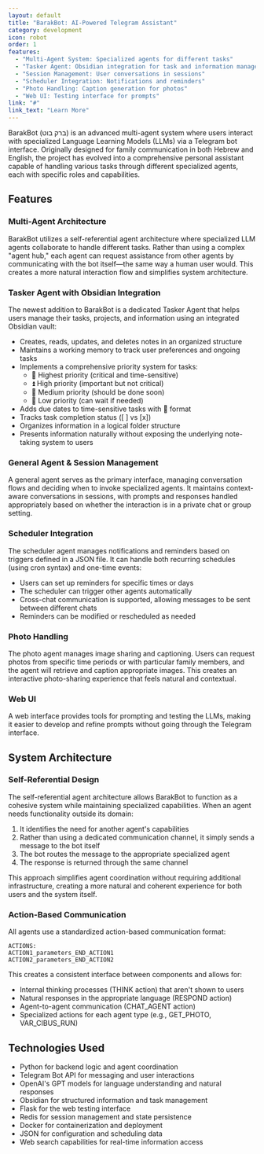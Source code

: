 ```yaml
---
layout: default
title: "BarakBot: AI-Powered Telegram Assistant"
category: development
icon: robot
order: 1
features:
  - "Multi-Agent System: Specialized agents for different tasks"
  - "Tasker Agent: Obsidian integration for task and information management"
  - "Session Management: User conversations in sessions"
  - "Scheduler Integration: Notifications and reminders"
  - "Photo Handling: Caption generation for photos"
  - "Web UI: Testing interface for prompts"
link: "#"
link_text: "Learn More"
---
```


BarakBot (ברק בוט) is an advanced multi-agent system where users interact with specialized Language Learning Models (LLMs) via a Telegram bot interface. Originally designed for family communication in both Hebrew and English, the project has evolved into a comprehensive personal assistant capable of handling various tasks through different specialized agents, each with specific roles and capabilities.

## Features

### Multi-Agent Architecture
BarakBot utilizes a self-referential agent architecture where specialized LLM agents collaborate to handle different tasks. Rather than using a complex "agent hub," each agent can request assistance from other agents by communicating with the bot itself—the same way a human user would. This creates a more natural interaction flow and simplifies system architecture.

### Tasker Agent with Obsidian Integration
The newest addition to BarakBot is a dedicated Tasker Agent that helps users manage their tasks, projects, and information using an integrated Obsidian vault:
- Creates, reads, updates, and deletes notes in an organized structure
- Maintains a working memory to track user preferences and ongoing tasks
- Implements a comprehensive priority system for tasks:
  - 🔺 Highest priority (critical and time-sensitive)
  - ⏫ High priority (important but not critical)
  - 🔼 Medium priority (should be done soon)
  - 🔽 Low priority (can wait if needed)
- Adds due dates to time-sensitive tasks with 📅 format
- Tracks task completion status ([ ] vs [x])
- Organizes information in a logical folder structure
- Presents information naturally without exposing the underlying note-taking system to users

### General Agent & Session Management
A general agent serves as the primary interface, managing conversation flows and deciding when to invoke specialized agents. It maintains context-aware conversations in sessions, with prompts and responses handled appropriately based on whether the interaction is in a private chat or group setting.

### Scheduler Integration
The scheduler agent manages notifications and reminders based on triggers defined in a JSON file. It can handle both recurring schedules (using cron syntax) and one-time events:
- Users can set up reminders for specific times or days
- The scheduler can trigger other agents automatically
- Cross-chat communication is supported, allowing messages to be sent between different chats
- Reminders can be modified or rescheduled as needed

### Photo Handling
The photo agent manages image sharing and captioning. Users can request photos from specific time periods or with particular family members, and the agent will retrieve and caption appropriate images. This creates an interactive photo-sharing experience that feels natural and contextual.

### Web UI
A web interface provides tools for prompting and testing the LLMs, making it easier to develop and refine prompts without going through the Telegram interface.

## System Architecture

### Self-Referential Design
The self-referential agent architecture allows BarakBot to function as a cohesive system while maintaining specialized capabilities. When an agent needs functionality outside its domain:

1. It identifies the need for another agent's capabilities
2. Rather than using a dedicated communication channel, it simply sends a message to the bot itself
3. The bot routes the message to the appropriate specialized agent
4. The response is returned through the same channel

This approach simplifies agent coordination without requiring additional infrastructure, creating a more natural and coherent experience for both users and the system itself.

### Action-Based Communication
All agents use a standardized action-based communication format:
```
ACTIONS:
ACTION1_parameters_END_ACTION1
ACTION2_parameters_END_ACTION2
```

This creates a consistent interface between components and allows for:
- Internal thinking processes (THINK action) that aren't shown to users
- Natural responses in the appropriate language (RESPOND action)
- Agent-to-agent communication (CHAT_AGENT action)
- Specialized actions for each agent type (e.g., GET_PHOTO, VAR_CIBUS_RUN)

## Technologies Used

- Python for backend logic and agent coordination
- Telegram Bot API for messaging and user interactions
- OpenAI's GPT models for language understanding and natural responses
- Obsidian for structured information and task management
- Flask for the web testing interface
- Redis for session management and state persistence
- Docker for containerization and deployment
- JSON for configuration and scheduling data
- Web search capabilities for real-time information access